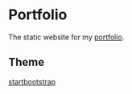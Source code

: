 # Portfolio

The static website for my [portfolio](https://talhaawan.github.io/).

## Theme

[startbootstrap](http://startbootstrap.com/template-overviews/freelancer/)